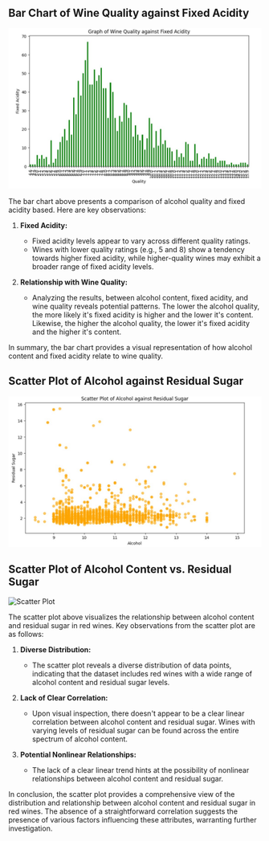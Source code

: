 ## Bar Chart of Wine Quality against Fixed Acidity



![Graph of wine quality against fixed acidity](<graph 1-1.jpg>) 


The bar chart above presents a comparison of alcohol quality and fixed acidity based. Here are key observations:


1. **Fixed Acidity:**
   - Fixed acidity levels appear to vary across different quality ratings.
   - Wines with lower quality ratings (e.g., 5 and 8) show a tendency towards higher fixed acidity, while higher-quality wines may exhibit a broader range of fixed acidity levels.

2. **Relationship with Wine Quality:**
   - Analyzing the results, between alcohol content, fixed acidity, and wine quality reveals potential patterns. The lower the alcohol quality, the more likely it's fixed acidity is higher and the lower it's content. Likewise, the higher the alcohol quality, the lower it's fixed acidity and the higher it's content.

In summary, the bar chart provides a visual representation of how alcohol content and fixed acidity relate to wine quality. 



## Scatter Plot of  Alcohol against Residual Sugar
![Scatter Plot of Alcohol against Residual SUgar](<graph 2-1.jpg>)


## Scatter Plot of Alcohol Content vs. Residual Sugar

![Scatter Plot](path/to/scatter_plot_alcohol_residual_sugar.png)

The scatter plot above visualizes the relationship between alcohol content and residual sugar in red wines. Key observations from the scatter plot are as follows:

1. **Diverse Distribution:**
   - The scatter plot reveals a diverse distribution of data points, indicating that the dataset includes red wines with a wide range of alcohol content and residual sugar levels.

2. **Lack of Clear Correlation:**
   - Upon visual inspection, there doesn't appear to be a clear linear correlation between alcohol content and residual sugar. Wines with varying levels of residual sugar can be found across the entire spectrum of alcohol content.

3. **Potential Nonlinear Relationships:**
   - The lack of a clear linear trend hints at the possibility of nonlinear relationships between alcohol content and residual sugar.

In conclusion, the scatter plot provides a comprehensive view of the distribution and relationship between alcohol content and residual sugar in red wines. The absence of a straightforward correlation suggests the presence of various factors influencing these attributes, warranting further investigation.
